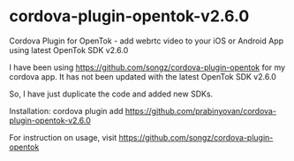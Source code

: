 # cordova-plugin-opentok-v2.6.0
Cordova Plugin for OpenTok - add webrtc video to your iOS or Android App using latest OpenTok SDK v2.6.0

I have been using https://github.com/songz/cordova-plugin-opentok for my cordova app. It has not been updated with the latest OpenTok SDK v2.6.0

So, I have just duplicate the code and added new SDKs.

Installation: cordova plugin add https://github.com/prabinyovan/cordova-plugin-opentok-v2.6.0

For instruction on usage, visit https://github.com/songz/cordova-plugin-opentok
